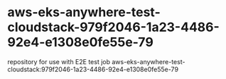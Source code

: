 # aws-eks-anywhere-test-cloudstack-979f2046-1a23-4486-92e4-e1308e0fe55e-79
repository for use with E2E test job aws-eks-anywhere-test-cloudstack:979f2046-1a23-4486-92e4-e1308e0fe55e-79
